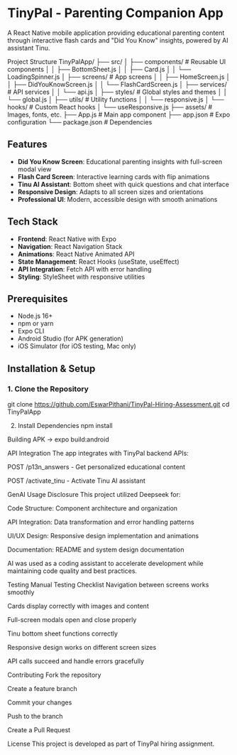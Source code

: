 # TinyPal - Parenting Companion App

A React Native mobile application providing educational parenting content through interactive flash cards and "Did You Know" insights, powered by AI assistant Tinu.


Project Structure
TinyPalApp/
├── src/
│   ├── components/          # Reusable UI components
│   │   ├── BottomSheet.js
│   │   ├── Card.js
│   │   └── LoadingSpinner.js
│   ├── screens/            # App screens
│   │   ├── HomeScreen.js
│   │   ├── DidYouKnowScreen.js
│   │   └── FlashCardScreen.js
│   ├── services/           # API services
│   │   └── api.js
│   ├── styles/             # Global styles and themes
│   │   └── global.js
│   ├── utils/              # Utility functions
│   │   └── responsive.js
│   └── hooks/              # Custom React hooks
│       └── useResponsive.js
├── assets/                 # Images, fonts, etc.
├── App.js                 # Main app component
├── app.json              # Expo configuration
└── package.json          # Dependencies



## Features

- **Did You Know Screen**: Educational parenting insights with full-screen modal view
- **Flash Card Screen**: Interactive learning cards with flip animations
- **Tinu AI Assistant**: Bottom sheet with quick questions and chat interface
- **Responsive Design**: Adapts to all screen sizes and orientations
- **Professional UI**: Modern, accessible design with smooth animations

## Tech Stack

- **Frontend**: React Native with Expo
- **Navigation**: React Navigation Stack
- **Animations**: React Native Animated API
- **State Management**: React Hooks (useState, useEffect)
- **API Integration**: Fetch API with error handling
- **Styling**: StyleSheet with responsive utilities

## Prerequisites

- Node.js 16+ 
- npm or yarn
- Expo CLI
- Android Studio (for APK generation)
- iOS Simulator (for iOS testing, Mac only)

## Installation & Setup

### 1. Clone the Repository
git clone https://github.com/EswarPithani/TinyPal-Hiring-Assessment.git
cd TinyPalApp


2. Install Dependencies
npm install

Building APK -> expo build:android

API Integration
The app integrates with TinyPal backend APIs:

POST /p13n_answers - Get personalized educational content

POST /activate_tinu - Activate Tinu AI assistant


GenAI Usage Disclosure
This project utilized Deepseek for:

Code Structure: Component architecture and organization

API Integration: Data transformation and error handling patterns

UI/UX Design: Responsive design implementation and animations

Documentation: README and system design documentation

AI was used as a coding assistant to accelerate development while maintaining code quality and best practices.

Testing
Manual Testing Checklist
Navigation between screens works smoothly

Cards display correctly with images and content

Full-screen modals open and close properly

Tinu bottom sheet functions correctly

Responsive design works on different screen sizes

API calls succeed and handle errors gracefully

Contributing
Fork the repository

Create a feature branch

Commit your changes

Push to the branch

Create a Pull Request


License
This project is developed as part of TinyPal hiring assignment.
